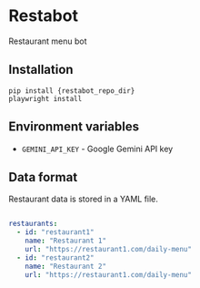# Restabot

Restaurant menu bot

## Installation

```
pip install {restabot_repo_dir}
playwright install
```

## Environment variables

- `GEMINI_API_KEY` - Google Gemini API key

## Data format

Restaurant data is stored in a YAML file.

```yaml

restaurants:
  - id: "restaurant1"
    name: "Restaurant 1"
    url: "https://restaurant1.com/daily-menu"
  - id: "restaurant2"
    name: "Restaurant 2"
    url: "https://restaurant1.com/daily-menu"
```
